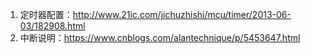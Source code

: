 1. 定时器配置：http://www.21ic.com/jichuzhishi/mcu/timer/2013-06-03/182908.html
2. 中断说明：https://www.cnblogs.com/alantechnique/p/5453647.html